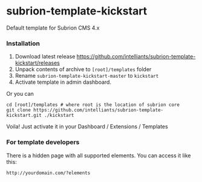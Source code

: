 # subrion-template-kickstart
Default template for Subrion CMS 4.x

### Installation
1. Download latest release https://github.com/intelliants/subrion-template-kickstart/releases
2. Unpack contents of archive to `[root]/templates` folder
3. Rename `subrion-template-kickstart-master` to `kickstart`
4. Activate template in admin dashboard.

Or you can
```
cd [root]/templates # where root is the location of subrion core
git clone https://github.com/intelliants/subrion-template-kickstart.git ./kickstart
```
Voila! Just activate it in your Dashboard / Extensions / Templates

### For template developers
There is a hidden page with all supported elements. You can access it like this:
```
http://yourdomain.com/?elements
```
